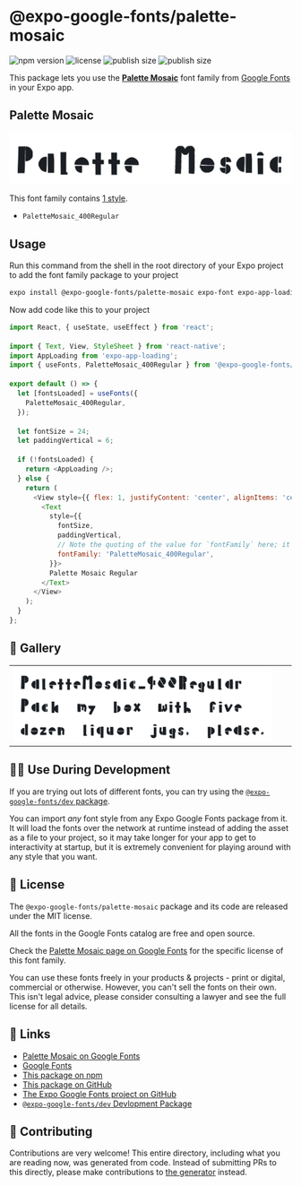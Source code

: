 # @expo-google-fonts/palette-mosaic

![npm version](https://flat.badgen.net/npm/v/@expo-google-fonts/palette-mosaic)
![license](https://flat.badgen.net/github/license/expo/google-fonts)
![publish size](https://flat.badgen.net/packagephobia/install/@expo-google-fonts/palette-mosaic)
![publish size](https://flat.badgen.net/packagephobia/publish/@expo-google-fonts/palette-mosaic)

This package lets you use the [**Palette Mosaic**](https://fonts.google.com/specimen/Palette+Mosaic) font family from [Google Fonts](https://fonts.google.com/) in your Expo app.

## Palette Mosaic

![Palette Mosaic](./font-family.png)

This font family contains [1 style](#-gallery).

- `PaletteMosaic_400Regular`

## Usage

Run this command from the shell in the root directory of your Expo project to add the font family package to your project
```sh
expo install @expo-google-fonts/palette-mosaic expo-font expo-app-loading
```

Now add code like this to your project
```js
import React, { useState, useEffect } from 'react';

import { Text, View, StyleSheet } from 'react-native';
import AppLoading from 'expo-app-loading';
import { useFonts, PaletteMosaic_400Regular } from '@expo-google-fonts/palette-mosaic';

export default () => {
  let [fontsLoaded] = useFonts({
    PaletteMosaic_400Regular,
  });

  let fontSize = 24;
  let paddingVertical = 6;

  if (!fontsLoaded) {
    return <AppLoading />;
  } else {
    return (
      <View style={{ flex: 1, justifyContent: 'center', alignItems: 'center' }}>
        <Text
          style={{
            fontSize,
            paddingVertical,
            // Note the quoting of the value for `fontFamily` here; it expects a string!
            fontFamily: 'PaletteMosaic_400Regular',
          }}>
          Palette Mosaic Regular
        </Text>
      </View>
    );
  }
};

```

## 🔡 Gallery


||||
|-|-|-|
|![PaletteMosaic_400Regular](./PaletteMosaic_400Regular.ttf.png)||||


## 👩‍💻 Use During Development

If you are trying out lots of different fonts, you can try using the [`@expo-google-fonts/dev` package](https://github.com/expo/google-fonts/tree/master/font-packages/dev#readme).

You can import *any* font style from any Expo Google Fonts package from it. It will load the fonts
over the network at runtime instead of adding the asset as a file to your project, so it may take longer
for your app to get to interactivity at startup, but it is extremely convenient
for playing around with any style that you want.

## 📖 License

The `@expo-google-fonts/palette-mosaic` package and its code are released under the MIT license.

All the fonts in the Google Fonts catalog are free and open source.

Check the [Palette Mosaic page on Google Fonts](https://fonts.google.com/specimen/Palette+Mosaic) for the specific license of this font family.

You can use these fonts freely in your products & projects - print or digital, commercial or otherwise. However, you can't sell the fonts on their own. This isn't legal advice, please consider consulting a lawyer and see the full license for all details.

## 🔗 Links

- [Palette Mosaic on Google Fonts](https://fonts.google.com/specimen/Palette+Mosaic)
- [Google Fonts](https://fonts.google.com/)
- [This package on npm](https://www.npmjs.com/package/@expo-google-fonts/palette-mosaic)
- [This package on GitHub](https://github.com/expo/google-fonts/tree/master/font-packages/palette-mosaic)
- [The Expo Google Fonts project on GitHub](https://github.com/expo/google-fonts)
- [`@expo-google-fonts/dev` Devlopment Package](https://github.com/expo/google-fonts/tree/master/font-packages/dev)

## 🤝 Contributing

Contributions are very welcome! This entire directory, including what you are reading now, was generated from code. Instead of submitting PRs to this directly, please make contributions to [the generator](https://github.com/expo/google-fonts/tree/master/packages/generator) instead.
